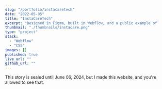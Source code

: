 ```yaml
---
slug: "/portfolio/instacaretech"
date: "2022-05-05"
title: "InstaCareTech"
excerpt: "Designed in Figma, built in Webflow, and a public example of work otherwise behind an N.D.A."
thumbnail: "./thumbnails/instacare.png"
type: "project"
stack:
  - "Webflow"
  - "CSS"
images: []
published: true
live_url: ""
github_url: ""
---
```


This story is sealed until June 06, 2024, but I made this website, and you're
allowed to see that.
